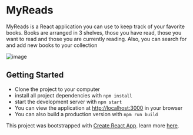 # MyReads

MyReads is a React application you can use to keep track of your favorite books. Books are arranged in 3 shelves, those you have read, those you want to read and those you are currently reading. Also, you can search for and add new books to your collection

![image](https://user-images.githubusercontent.com/15856785/127848518-c6cf9193-cd0f-469c-9e9a-146469f3fa6c.png)

## Getting Started

* Clone the project to your computer
* install all project dependencies with `npm install`
* start the development server with `npm start`
* You can view the application at [http://localhost:3000](http://localhost:3000) in your browser
* You can also build a production version with `npm run build`

This project was bootstrapped with [Create React App](https://github.com/facebookincubator/create-react-app). learn more [here](https://github.com/facebookincubator/create-react-app/blob/master/packages/react-scripts/template/README.md).
